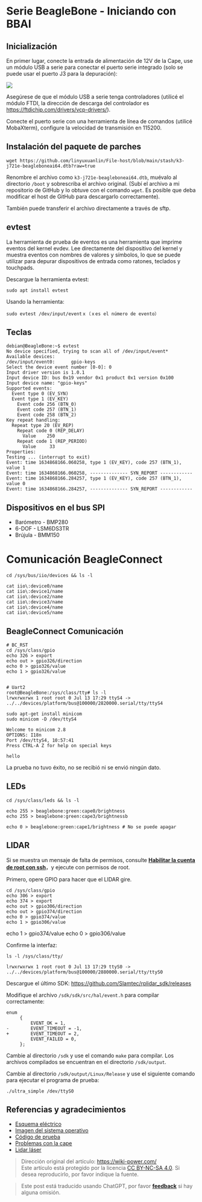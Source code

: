 # Serie BeagleBone - Iniciando con BBAI

## Inicialización

En primer lugar, conecte la entrada de alimentación de 12V de la Cape, use un módulo USB a serie para conectar el puerto serie integrado (solo se puede usar el puerto J3 para la depuración):

![](https://wiki-media-1253965369.cos.ap-guangzhou.myqcloud.com/img/20211027164010.png)

Asegúrese de que el módulo USB a serie tenga controladores (utilicé el módulo FTDI, la dirección de descarga del controlador es <https://ftdichip.com/drivers/vcp-drivers/>).

Conecte el puerto serie con una herramienta de línea de comandos (utilicé MobaXterm), configure la velocidad de transmisión en 115200.

## Instalación del paquete de parches

```shell
wget https://github.com/linyuxuanlin/File-host/blob/main/stash/k3-j721e-beagleboneai64.dtb?raw=true
```

Renombre el archivo como `k3-j721e-beagleboneai64.dtb`, muévalo al directorio `/boot` y sobrescriba el archivo original. (Subí el archivo a mi repositorio de GitHub y lo obtuve con el comando `wget`. Es posible que deba modificar el host de GitHub para descargarlo correctamente).

También puede transferir el archivo directamente a través de sftp.

## evtest

La herramienta de prueba de eventos es una herramienta que imprime eventos del kernel evdev. Lee directamente del dispositivo del kernel y muestra eventos con nombres de valores y símbolos, lo que se puede utilizar para depurar dispositivos de entrada como ratones, teclados y touchpads.

Descargue la herramienta evtest:

```shell
sudo apt install evtest
```

Usando la herramienta:

```shell
sudo evtest /dev/input/eventｘ（ｘes el número de evento）
```

## Teclas

```shell
debian@BeagleBone:~$ evtest
No device specified, trying to scan all of /dev/input/event*
Available devices:
/dev/input/event0:      gpio-keys
Select the device event number [0-0]: 0
Input driver version is 1.0.1
Input device ID: bus 0x19 vendor 0x1 product 0x1 version 0x100
Input device name: "gpio-keys"
Supported events:
  Event type 0 (EV_SYN)
  Event type 1 (EV_KEY)
    Event code 256 (BTN_0)
    Event code 257 (BTN_1)
    Event code 258 (BTN_2)
Key repeat handling:
  Repeat type 20 (EV_REP)
    Repeat code 0 (REP_DELAY)
      Value    250
    Repeat code 1 (REP_PERIOD)
      Value     33
Properties:
Testing ... (interrupt to exit)
Event: time 1634868166.060258, type 1 (EV_KEY), code 257 (BTN_1), value 1
Event: time 1634868166.060258, -------------- SYN_REPORT ------------
Event: time 1634868166.284257, type 1 (EV_KEY), code 257 (BTN_1), value 0
Event: time 1634868166.284257, -------------- SYN_REPORT ------------
```

## Dispositivos en el bus SPI

- Barómetro - BMP280
- 6-DOF - LSM6DS3TR
- Brújula - BMM150

# Comunicación BeagleConnect

```shell
cd /sys/bus/iio/devices && ls -l

cat iio\:device0/name
cat iio\:device1/name
cat iio\:device2/name
cat iio\:device3/name
cat iio\:device4/name
cat iio\:device5/name
```

## BeagleConnect Comunicación

```shell
# BC_RST
cd /sys/class/gpio
echo 326 > export
echo out > gpio326/direction
echo 0 > gpio326/value
echo 1 > gpio326/value


# Uart2
root@BeagleBone:/sys/class/tty# ls -l
lrwxrwxrwx 1 root root 0 Jul 13 17:29 ttyS4 -> ../../devices/platform/bus@100000/2820000.serial/tty/ttyS4

sudo apt-get install minicom
sudo minicom -D /dev/ttyS4

Welcome to minicom 2.8
OPTIONS: I18n
Port /dev/ttyS4, 10:57:41
Press CTRL-A Z for help on special keys

hello
```

La prueba no tuvo éxito, no se recibió ni se envió ningún dato.

## LEDs

```shell
cd /sys/class/leds && ls -l

echo 255 > beaglebone:green:cape0/brightness
echo 255 > beaglebone:green:cape3/brightnessb

echo 0 > beaglebone:green:cape1/brightness # No se puede apagar
```

## LIDAR

Si se muestra un mensaje de falta de permisos, consulte [**Habilitar la cuenta de root con ssh**](https://wiki-power.com/BeagleBone%E7%B3%BB%E5%88%97-%E5%9F%BA%E6%9C%AC%E5%8F%82%E6%95%B0%E4%B8%8E%E7%8E%AF%E5%A2%83%E9%85%8D%E7%BD%AE#%E5%90%AF%E7%94%A8-ssh-%E7%9A%84-root-%E5%B8%90%E6%88%B7)，y ejecute con permisos de root.

Primero, opere GPIO para hacer que el LIDAR gire.

```shell
cd /sys/class/gpio
echo 306 > export
echo 374 > export
echo out > gpio306/direction
echo out > gpio374/direction
echo 0 > gpio374/value
echo 1 > gpio306/value
```

echo 1 > gpio374/value
echo 0 > gpio306/value

Confirme la interfaz:

```shell
ls -l /sys/class/tty/

lrwxrwxrwx 1 root root 0 Jul 13 17:29 ttyS0 -> ../../devices/platform/bus@100000/2880000.serial/tty/ttyS0
```

Descargue el último SDK: <https://github.com/Slamtec/rplidar_sdk/releases>

Modifique el archivo `/sdk/sdk/src/hal/event.h` para compilar correctamente:

```shell
enum
     {
         EVENT_OK = 1,
-        EVENT_TIMEOUT = -1,
+        EVENT_TIMEOUT = 2,
         EVENT_FAILED = 0,
     };
```

Cambie al directorio `/sdk` y use el comando `make` para compilar. Los archivos compilados se encuentran en el directorio `/sdk/output`.

Cambie al directorio `/sdk/output/Linux/Release` y use el siguiente comando para ejecutar el programa de prueba:

```shell
./ultra_simple /dev/ttyS0
```

## Referencias y agradecimientos

- [Esquema eléctrico](file:///C:/Users/Power/Projects/Internship_at_Seeed/Projects/Robotics_Cape_Rev2/Reference/BeagleBone%20AI%20TDA4VM_SCH_V1.0_210805.pdf)
- [Imagen del sistema operativo](https://rcn-ee.net/rootfs/debian-arm64/)
- [Código de prueba](https://gitee.com/gary87m/notes_seeed/blob/master/BBAI_Robotics%20Cape.md)
- [Problemas con la cape](https://docs.qq.com/sheet/DU1BBZnNORlJhRG5w)
- [Lidar láser](https://github.com/Slamtec/rplidar_sdk)

> Dirección original del artículo: <https://wiki-power.com/>  
> Este artículo está protegido por la licencia [CC BY-NC-SA 4.0](https://creativecommons.org/licenses/by/4.0/deed.zh). Si desea reproducirlo, por favor indique la fuente.

> Este post está traducido usando ChatGPT, por favor [**feedback**](https://github.com/linyuxuanlin/Wiki_MkDocs/issues/new) si hay alguna omisión.
